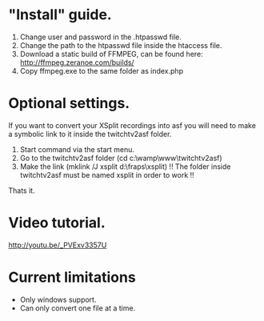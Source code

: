 # "Install" guide.
1. Change user and password in the .htpasswd file.
2. Change the path to the htpasswd file inside the htaccess file.
3. Download a static build of FFMPEG, can be found here: http://ffmpeg.zeranoe.com/builds/
4. Copy ffmpeg.exe to the same folder as index.php

# Optional settings.
If you want to convert your XSplit recordings into asf you will need to make a symbolic link to it inside the twitchtv2asf folder.

1. Start command via the start menu.
2. Go to the twitchtv2asf folder (cd c:\wamp\www\twitchtv2asf)
3. Make the link (mklink /J xsplit d:\fraps\xsplit\) !! The folder inside twitchtv2asf must be named xsplit in order to work !!

Thats it.

# Video tutorial.

http://youtu.be/_PVExv3357U

# Current limitations

- Only windows support.
- Can only convert one file at a time.